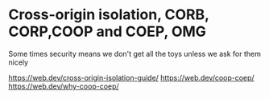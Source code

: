 # Cross-origin isolation, CORB, CORP,COOP and COEP, OMG

Some times security means we don't get all the toys unless we ask for them nicely

<https://web.dev/cross-origin-isolation-guide/>
<https://web.dev/coop-coep/>
<https://web.dev/why-coop-coep/>
